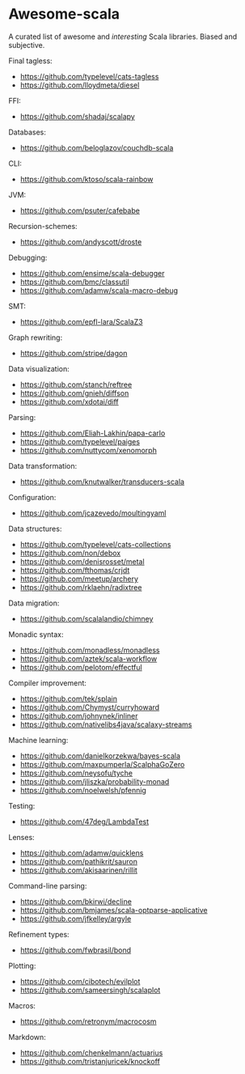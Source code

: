 # Awesome-scala
A curated list of awesome and *interesting* Scala libraries. Biased and subjective.

Final tagless:
  - https://github.com/typelevel/cats-tagless
  - https://github.com/lloydmeta/diesel

FFI:
  - https://github.com/shadaj/scalapy

Databases:
  - https://github.com/beloglazov/couchdb-scala

CLI:
  - https://github.com/ktoso/scala-rainbow

JVM:
  - https://github.com/psuter/cafebabe

Recursion-schemes:
  - https://github.com/andyscott/droste

Debugging:
  - https://github.com/ensime/scala-debugger
  - https://github.com/bmc/classutil
  - https://github.com/adamw/scala-macro-debug

SMT:
  - https://github.com/epfl-lara/ScalaZ3
  
Graph rewriting:
  - https://github.com/stripe/dagon

Data visualization:
  - https://github.com/stanch/reftree
  - https://github.com/gnieh/diffson
  - https://github.com/xdotai/diff

Parsing:
  * https://github.com/Eliah-Lakhin/papa-carlo
  * https://github.com/typelevel/paiges
  * https://github.com/nuttycom/xenomorph

Data transformation:
  * https://github.com/knutwalker/transducers-scala

Configuration:
  * https://github.com/jcazevedo/moultingyaml

Data structures:
  * https://github.com/typelevel/cats-collections
  * https://github.com/non/debox
  * https://github.com/denisrosset/metal
  * https://github.com/fthomas/crjdt
  * https://github.com/meetup/archery
  * https://github.com/rklaehn/radixtree

Data migration:
  * https://github.com/scalalandio/chimney 

Monadic syntax:
  * https://github.com/monadless/monadless
  * https://github.com/aztek/scala-workflow
  * https://github.com/pelotom/effectful

Compiler improvement:
  * https://github.com/tek/splain
  * https://github.com/Chymyst/curryhoward
  * https://github.com/johnynek/inliner
  * https://github.com/nativelibs4java/scalaxy-streams

Machine learning:
  * https://github.com/danielkorzekwa/bayes-scala
  * https://github.com/maxpumperla/ScalphaGoZero
  * https://github.com/neysofu/tyche
  * https://github.com/jliszka/probability-monad
  * https://github.com/noelwelsh/pfennig

Testing:
  * https://github.com/47deg/LambdaTest

Lenses:
  * https://github.com/adamw/quicklens
  * https://github.com/pathikrit/sauron
  * https://github.com/akisaarinen/rillit

Command-line parsing:
  * https://github.com/bkirwi/decline
  * https://github.com/bmjames/scala-optparse-applicative
  * https://github.com/jfkelley/argyle

Refinement types:
  * https://github.com/fwbrasil/bond

Plotting:
  * https://github.com/cibotech/evilplot
  * https://github.com/sameersingh/scalaplot

Macros:
  * https://github.com/retronym/macrocosm 

Markdown:
  * https://github.com/chenkelmann/actuarius
  * https://github.com/tristanjuricek/knockoff
